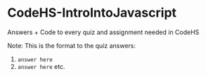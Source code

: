 # CodeHS-IntroIntoJavascript
Answers + Code to every quiz and assignment needed in CodeHS

Note: This is the format to the quiz answers: 
1. `answer here`
2. `answer here`
etc.

